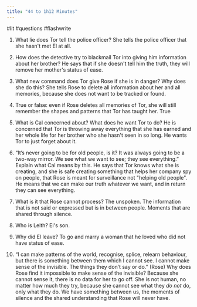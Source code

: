 ```yaml
---
title: "44 to 1h12 Minutes"
---
```

#lit #questions #flashwrite 

1) What lie does Tor tell the police officer?
She tells the police officer that she hasn't met El at all.

2) How does the detective try to blackmail Tor into giving him information about her brother?
He says that if she doesn't tell him the truth, they will remove her mother's status of ease.

3) What new command does Tor give Rose if she is in danger? Why does she do this?
She tells Rose to delete all information about her and all memories, because she does not want to be tracked or found.

4) True or false: even if Rose deletes all memories of Tor, she will still remember the shapes and patterns that Tor has taught her.
True

5) What is Cal concerned about? What does he want Tor to do?
He is concerned that Tor is throwing away everything that she has earned and her whole life for her brother who she hasn't seen in so long. He wants Tor to just forget about it.

6) “It’s never going to be for old people, is it? It was always going to be a two-way mirror. We see what we want to see; they see everything.” Explain what Cal means by this.
He says that Tor knows what she is creating, and she is safe creating something that helps her company spy on people, that Rose is meant for surveillance not "helping old people". He means that we can make our truth whatever we want, and in return they can see everything.

7) What is it that Rose cannot process?
The unspoken. The information that is not said or expressed but is in between people. Moments that are shared through silence.

8) Who is Leith?
El's son.

9) Why did El leave?
To go and marry a woman that he loved who did not have status of ease.

10) “I can make patterns of the world, recognise, splice, relearn behaviour, but there is something between them which I cannot see. I cannot make sense of the invisible. The things they don’t say or do.” (Rose) Why does Rose find it impossible to make sense of the invisible?
Because she cannot sense it, there is no data for her to go off. She is not human, no matter how much they try, because she cannot see what they *do not* do, only what they do. We have something between us, the moments of silence and the shared understanding that Rose will never have.
